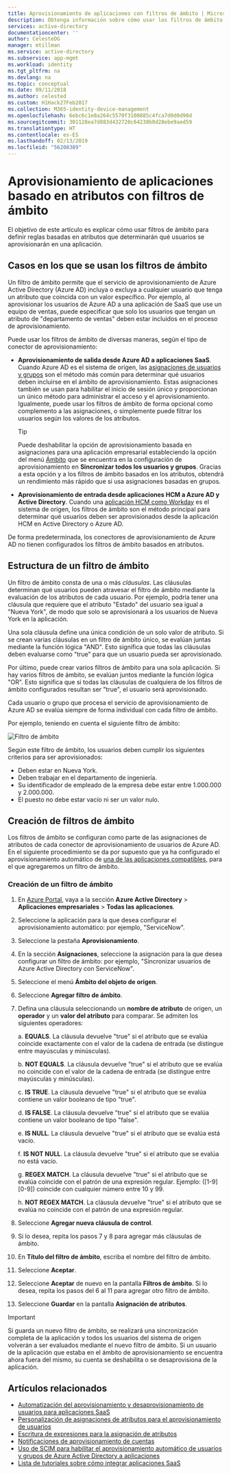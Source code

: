 ```yaml
---
title: Aprovisionamiento de aplicaciones con filtros de ámbito | Microsoft Docs
description: Obtenga información sobre cómo usar los filtros de ámbito para evitar el aprovisionamiento de los objetos de las aplicaciones que admiten el aprovisionamiento automático de usuarios, en caso de que un objeto no satisfaga los requisitos empresariales.
services: active-directory
documentationcenter: ''
author: CelesteDG
manager: mtillman
ms.service: active-directory
ms.subservice: app-mgmt
ms.workload: identity
ms.tgt_pltfrm: na
ms.devlang: na
ms.topic: conceptual
ms.date: 09/11/2018
ms.author: celested
ms.custom: H1Hack27Feb2017
ms.collection: M365-identity-device-management
ms.openlocfilehash: 6ebc6c1e8a264c5570f3100885c4fca7d0d0d90d
ms.sourcegitcommit: 301128ea7d883d432720c64238b0d28ebe9aed59
ms.translationtype: HT
ms.contentlocale: es-ES
ms.lasthandoff: 02/13/2019
ms.locfileid: "56208389"
---
```

# <a name="attribute-based-application-provisioning-with-scoping-filters"></a>Aprovisionamiento de aplicaciones basado en atributos con filtros de ámbito
El objetivo de este artículo es explicar cómo usar filtros de ámbito para definir reglas basadas en atributos que determinarán qué usuarios se aprovisionarán en una aplicación.

## <a name="scoping-filter-use-cases"></a>Casos en los que se usan los filtros de ámbito

Un filtro de ámbito permite que el servicio de aprovisionamiento de Azure Active Directory (Azure AD) incluya o excluya a cualquier usuario que tenga un atributo que coincida con un valor específico. Por ejemplo, al aprovisionar los usuarios de Azure AD a una aplicación de SaaS que use un equipo de ventas, puede especificar que solo los usuarios que tengan un atributo de "departamento de ventas" deben estar incluidos en el proceso de aprovisionamiento.

Puede usar los filtros de ámbito de diversas maneras, según el tipo de conector de aprovisionamiento:

* **Aprovisionamiento de salida desde Azure AD a aplicaciones SaaS**. Cuando Azure AD es el sistema de origen, las [asignaciones de usuarios y grupos](assign-user-or-group-access-portal.md) son el método más común para determinar qué usuarios deben incluirse en el ámbito de aprovisionamiento. Estas asignaciones también se usan para habilitar el inicio de sesión único y proporcionan un único método para administrar el acceso y el aprovisionamiento. Igualmente, puede usar los filtros de ámbito de forma opcional como complemento a las asignaciones, o simplemente puede filtrar los usuarios según los valores de los atributos.

    >[!TIP]
    > Puede deshabilitar la opción de aprovisionamiento basada en asignaciones para una aplicación empresarial estableciendo la opción del menú [Ámbito](user-provisioning.md#how-do-i-set-up-automatic-provisioning-to-an-application) que se encuentra en la configuración de aprovisionamiento en **Sincronizar todos los usuarios y grupos**. Gracias a esta opción y a los filtros de ámbito basados en los atributos, obtendrá un rendimiento más rápido que si usa asignaciones basadas en grupos.  

* **Aprovisionamiento de entrada desde aplicaciones HCM a Azure AD y Active Directory**. Cuando una [aplicación HCM como Workday](../saas-apps/workday-tutorial.md) es el sistema de origen, los filtros de ámbito son el método principal para determinar qué usuarios deben ser aprovisionados desde la aplicación HCM en Active Directory o Azure AD.

De forma predeterminada, los conectores de aprovisionamiento de Azure AD no tienen configurados los filtros de ámbito basados en atributos. 

## <a name="scoping-filter-construction"></a>Estructura de un filtro de ámbito

Un filtro de ámbito consta de una o más *cláusulas*. Las cláusulas determinan qué usuarios pueden atravesar el filtro de ámbito mediante la evaluación de los atributos de cada usuario. Por ejemplo, podría tener una cláusula que requiere que el atributo "Estado" del usuario sea igual a "Nueva York", de modo que solo se aprovisionará a los usuarios de Nueva York en la aplicación. 

Una sola cláusula define una única condición de un solo valor de atributo. Si se crean varias cláusulas en un filtro de ámbito único, se evalúan juntas mediante la función lógica "AND". Esto significa que todas las cláusulas deben evaluarse como "true" para que un usuario pueda ser aprovisionado.

Por último, puede crear varios filtros de ámbito para una sola aplicación. Si hay varios filtros de ámbito, se evalúan juntos mediante la función lógica "OR". Esto significa que si todas las cláusulas de cualquiera de los filtros de ámbito configurados resultan ser "true", el usuario será aprovisionado.

Cada usuario o grupo que procesa el servicio de aprovisionamiento de Azure AD se evalúa siempre de forma individual con cada filtro de ámbito.

Por ejemplo, teniendo en cuenta el siguiente filtro de ámbito:

![Filtro de ámbito](./media/define-conditional-rules-for-provisioning-user-accounts/scoping-filter.PNG) 

Según este filtro de ámbito, los usuarios deben cumplir los siguientes criterios para ser aprovisionados:

* Deben estar en Nueva York.
* Deben trabajar en el departamento de ingeniería.
* Su identificador de empleado de la empresa debe estar entre 1.000.000 y 2.000.000.
* El puesto no debe estar vacío ni ser un valor nulo.

## <a name="create-scoping-filters"></a>Creación de filtros de ámbito
Los filtros de ámbito se configuran como parte de las asignaciones de atributos de cada conector de aprovisionamiento de usuarios de Azure AD. En el siguiente procedimiento se da por supuesto que ya ha configurado el aprovisionamiento automático de [una de las aplicaciones compatibles](../saas-apps/tutorial-list.md), para el que agregaremos un filtro de ámbito.

### <a name="create-a-scoping-filter"></a>Creación de un filtro de ámbito
1. En [Azure Portal](https://portal.azure.com), vaya a la sección **Azure Active Directory** > **Aplicaciones empresariales** > **Todas las aplicaciones**.

2. Seleccione la aplicación para la que desea configurar el aprovisionamiento automático: por ejemplo, "ServiceNow".

3. Seleccione la pestaña **Aprovisionamiento**.

4. En la sección **Asignaciones**, seleccione la asignación para la que desea configurar un filtro de ámbito: por ejemplo, "Sincronizar usuarios de Azure Active Directory con ServiceNow".

5. Seleccione el menú **Ámbito del objeto de origen**.

6. Seleccione **Agregar filtro de ámbito**.

7. Defina una cláusula seleccionando un **nombre de atributo** de origen, un **operador** y un **valor del atributo** para comparar. Se admiten los siguientes operadores:

    a. **EQUALS**. La cláusula devuelve "true" si el atributo que se evalúa coincide exactamente con el valor de la cadena de entrada (se distingue entre mayúsculas y minúsculas).

   b. **NOT EQUALS**. La cláusula devuelve "true" si el atributo que se evalúa no coincide con el valor de la cadena de entrada (se distingue entre mayúsculas y minúsculas).

   c. **IS TRUE**. La cláusula devuelve "true" si el atributo que se evalúa contiene un valor booleano de tipo "true".

   d. **IS FALSE**. La cláusula devuelve "true" si el atributo que se evalúa contiene un valor booleano de tipo "false".

   e. **IS NULL**. La cláusula devuelve "true" si el atributo que se evalúa está vacío.

   f. **IS NOT NULL**. La cláusula devuelve "true" si el atributo que se evalúa no está vacío.

   g. **REGEX MATCH**. La cláusula devuelve "true" si el atributo que se evalúa coincide con el patrón de una expresión regular. Ejemplo: ([1-9][0-9]) coincide con cualquier número entre 10 y 99.

   h. **NOT REGEX MATCH**. La cláusula devuelve "true" si el atributo que se evalúa no coincide con el patrón de una expresión regular.

8. Seleccione **Agregar nueva cláusula de control**.

9. Si lo desea, repita los pasos 7 y 8 para agregar más cláusulas de ámbito.

10. En **Título del filtro de ámbito**, escriba el nombre del filtro de ámbito.

11. Seleccione **Aceptar**.

12. Seleccione **Aceptar** de nuevo en la pantalla **Filtros de ámbito**. Si lo desea, repita los pasos del 6 al 11 para agregar otro filtro de ámbito.

13. Seleccione **Guardar** en la pantalla **Asignación de atributos**. 

>[!IMPORTANT] 
> Si guarda un nuevo filtro de ámbito, se realizará una sincronización completa de la aplicación y todos los usuarios del sistema de origen volverán a ser evaluados mediante el nuevo filtro de ámbito. Si un usuario de la aplicación que estaba en el ámbito de aprovisionamiento se encuentra ahora fuera del mismo, su cuenta se deshabilita o se desaprovisiona de la aplicación.


## <a name="related-articles"></a>Artículos relacionados
* [Automatización del aprovisionamiento y desaprovisionamiento de usuarios para aplicaciones SaaS](user-provisioning.md)
* [Personalización de asignaciones de atributos para el aprovisionamiento de usuarios](customize-application-attributes.md)
* [Escritura de expresiones para la asignación de atributos](functions-for-customizing-application-data.md)
* [Notificaciones de aprovisionamiento de cuentas](user-provisioning.md)
* [Uso de SCIM para habilitar el aprovisionamiento automático de usuarios y grupos de Azure Active Directory a aplicaciones](use-scim-to-provision-users-and-groups.md)
* [Lista de tutoriales sobre cómo integrar aplicaciones SaaS](../saas-apps/tutorial-list.md)

